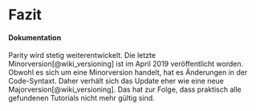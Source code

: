 # Fazit

#### Dokumentation

Parity wird stetig weiterentwickelt. Die letzte Minorversion[@wiki_versioning] ist im April 2019 veröffentlicht worden. Obwohl es sich um eine Minorversion handelt, hat es Änderungen in der Code-Syntaxt. Daher verhält sich das Update eher wie eine neue Majorversion[@wiki_versioning]. Das hat zur Folge, dass praktisch alle gefundenen Tutorials nicht mehr gültig sind. 